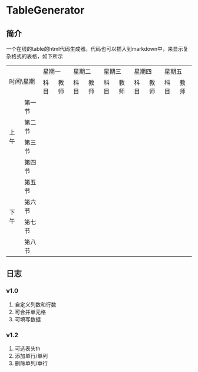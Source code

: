 # TableGenerator
## 简介
一个在线的table的html代码生成器。代码也可以插入到markdown中，来显示复杂格式的表格，如下所示
<table>
    <tr>
        <td colspan="2" rowspan="2">时间\星期</td>
        <td colspan="2">星期一</td>
        <td colspan="2">星期二</td>
        <td colspan="2">星期三</td>
        <td colspan="2">星期四</td>
        <td colspan="2">星期五</td>
    </tr>
    <tr>
        <td>科目</td>
        <td>教师</td>
        <td>科目</td>
        <td>教师</td>
        <td>科目</td>
        <td>教师</td>
        <td>科目</td>
        <td>教师</td>
        <td>科目</td>
        <td>教师</td>
    </tr>
    <tr>
        <td rowspan="4">上午</td>
        <td>第一节</td>
        <td></td>
        <td></td>
        <td></td>
        <td></td>
        <td></td>
        <td></td>
        <td></td>
        <td></td>
        <td></td>
        <td></td>
    </tr>
    <tr>
        <td>第二节</td>
        <td></td>
        <td></td>
        <td></td>
        <td></td>
        <td></td>
        <td></td>
        <td></td>
        <td></td>
        <td></td>
        <td></td>
    </tr>
    <tr>
        <td>第三节</td>
        <td></td>
        <td></td>
        <td></td>
        <td></td>
        <td></td>
        <td></td>
        <td></td>
        <td></td>
        <td></td>
        <td></td>
    </tr>
    <tr>
        <td>第四节</td>
        <td></td>
        <td></td>
        <td></td>
        <td></td>
        <td></td>
        <td></td>
        <td></td>
        <td></td>
        <td></td>
        <td></td>
    </tr>
    <tr>
        <td rowspan="4">下午</td>
        <td>第五节</td>
        <td></td>
        <td></td>
        <td></td>
        <td></td>
        <td></td>
        <td></td>
        <td></td>
        <td></td>
        <td></td>
        <td></td>
    </tr>
    <tr>
        <td>第六节</td>
        <td></td>
        <td></td>
        <td></td>
        <td></td>
        <td></td>
        <td></td>
        <td></td>
        <td></td>
        <td></td>
        <td></td>
    </tr>
    <tr>
        <td>第七节</td>
        <td></td>
        <td></td>
        <td></td>
        <td></td>
        <td></td>
        <td></td>
        <td></td>
        <td></td>
        <td></td>
        <td></td>
    </tr>
    <tr>
        <td>第八节</td>
        <td></td>
        <td></td>
        <td></td>
        <td></td>
        <td></td>
        <td></td>
        <td></td>
        <td></td>
        <td></td>
        <td></td>
    </tr>
</table>

## 日志
### v1.0
1. 自定义列数和行数
2. 可合并单元格
3. 可填写数据

### v1.2
1. 可选表头th
2. 添加单行/单列
3. 删除单列/单行